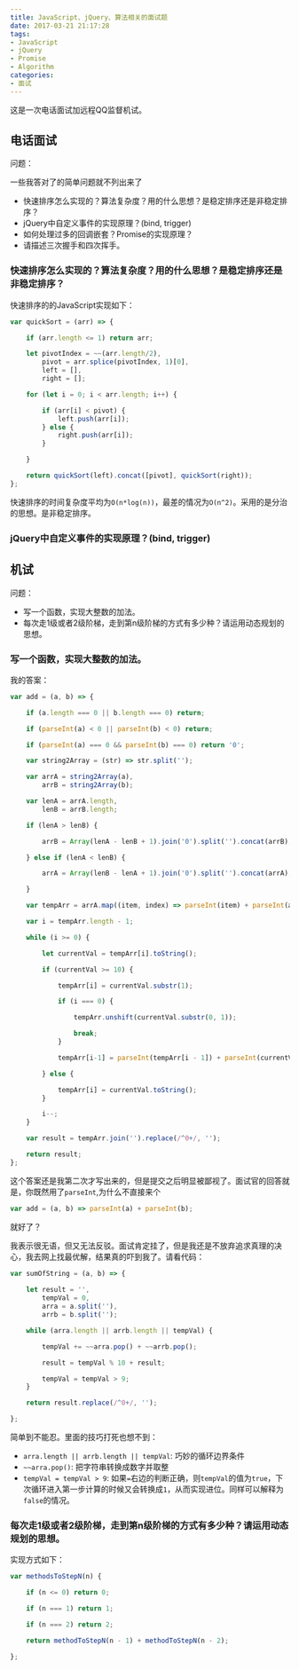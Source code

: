 ```yaml
---
title: JavaScript、jQuery、算法相关的面试题
date: 2017-03-21 21:17:28
tags:
- JavaScript
- jQuery
- Promise
- Algorithm
categories:
- 面试
---
```


这是一次电话面试加远程QQ监督机试。

<!--more-->

## 电话面试

问题：

一些我答对了的简单问题就不列出来了

- 快速排序怎么实现的？算法复杂度？用的什么思想？是稳定排序还是非稳定排序？
- jQuery中自定义事件的实现原理？(bind, trigger)
- 如何处理过多的回调嵌套？Promise的实现原理？
- 请描述三次握手和四次挥手。

### 快速排序怎么实现的？算法复杂度？用的什么思想？是稳定排序还是非稳定排序？

快速排序的的JavaScript实现如下：

```javascript
var quickSort = (arr) => {

    if (arr.length <= 1) return arr;

    let pivotIndex = ~~(arr.length/2),
        pivot = arr.splice(pivotIndex, 1)[0],
        left = [],
        right = [];

    for (let i = 0; i < arr.length; i++) {

        if (arr[i] < pivot) {
            left.push(arr[i]);
        } else {
            right.push(arr[i]);
        }

    }

    return quickSort(left).concat([pivot], quickSort(right));
};

```

快速排序的时间复杂度平均为`O(n*log(n))`，最差的情况为`O(n^2)`。采用的是分治的思想。是非稳定排序。


### jQuery中自定义事件的实现原理？(bind, trigger)


## 机试

问题：

- 写一个函数，实现大整数的加法。
- 每次走1级或者2级阶梯，走到第n级阶梯的方式有多少种？请运用动态规划的思想。

### 写一个函数，实现大整数的加法。

我的答案：

```javascript
var add = (a, b) => {

    if (a.length === 0 || b.length === 0) return;

    if (parseInt(a) < 0 || parseInt(b) < 0) return;

    if (parseInt(a) === 0 && parseInt(b) === 0) return '0';

    var string2Array = (str) => str.split('');

    var arrA = string2Array(a),
        arrB = string2Array(b);

    var lenA = arrA.length,
        lenB = arrB.length;

    if (lenA > lenB) {

        arrB = Array(lenA - lenB + 1).join('0').split('').concat(arrB);

    } else if (lenA < lenB) {

        arrA = Array(lenB - lenA + 1).join('0').split('').concat(arrA);

    }

    var tempArr = arrA.map((item, index) => parseInt(item) + parseInt(arrB[index]));

    var i = tempArr.length - 1;

    while (i >= 0) {

        let currentVal = tempArr[i].toString();

        if (currentVal >= 10) {

            tempArr[i] = currentVal.substr(1);

            if (i === 0) {

                tempArr.unshift(currentVal.substr(0, 1));

                break;
            }

            tempArr[i-1] = parseInt(tempArr[i - 1]) + parseInt(currentVal.substr(0, 1));

        } else {

            tempArr[i] = currentVal.toString();
        }

        i--;
    }

    var result = tempArr.join('').replace(/^0+/, '');

    return result;
};

```

这个答案还是我第二次才写出来的，但是提交之后明显被鄙视了。面试官的回答就是，你既然用了`parseInt`,为什么不直接来个

```javascript
var add = (a, b) => parseInt(a) + parseInt(b);

```

就好了？

我表示很无语，但又无法反驳。面试肯定挂了，但是我还是不放弃追求真理的决心，我去网上找最优解，结果真的吓到我了。请看代码：

```javascript
var sumOfString = (a, b) => {
    
    let result = '',
        tempVal = 0,
        arra = a.split(''),
        arrb = b.split('');

    while (arra.length || arrb.length || tempVal) {

        tempVal += ~~arra.pop() + ~~arrb.pop();

        result = tempVal % 10 + result;

        tempVal = tempVal > 9;
    }

    return result.replace(/^0+/, '');

};

```

简单到不能忍。里面的技巧打死也想不到：

- `arra.length || arrb.length || tempVal`: 巧妙的循环边界条件
- `~~arra.pop()`: 把字符串转换成数字并取整
- `tempVal = tempVal > 9`: 如果`=`右边的判断正确，则`tempVal`的值为`true`，下次循环进入第一步计算的时候又会转换成`1`，从而实现进位。同样可以解释为`false`的情况。


### 每次走1级或者2级阶梯，走到第n级阶梯的方式有多少种？请运用动态规划的思想。

实现方式如下：

```javascript
var methodsToStepN(n) {

    if (n <= 0) return 0;

    if (n === 1) return 1;

    if (n === 2) return 2;

    return methodToStepN(n - 1) + methodToStepN(n - 2);

};

```

